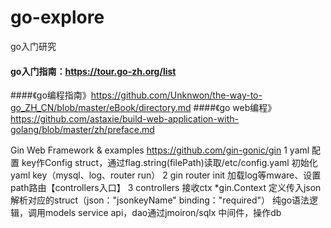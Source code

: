# go-explore
go入门研究
#### go入门指南：https://tour.go-zh.org/list
####《go编程指南》https://github.com/Unknwon/the-way-to-go_ZH_CN/blob/master/eBook/directory.md
####《go web编程》https://github.com/astaxie/build-web-application-with-golang/blob/master/zh/preface.md

Gin Web Framework & examples
https://github.com/gin-gonic/gin
    1 yaml 配置 key作Config struct，通过flag.string(filePath)读取/etc/config.yaml
      初始化yaml key（mysql、log、router run） 
    2 gin router init 加载log等mware、设置path路由【controllers入口】
    3 controllers
         接收ctx *gin.Context
         定义传入json解析对应的struct（json："jsonkeyName" binding："required"）
         纯go语法逻辑，调用models service api，dao通过jmoiron/sqlx 中间件，操作db
         
            
       

